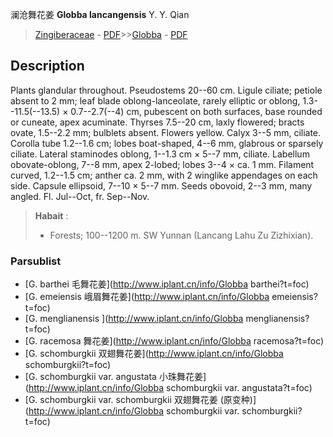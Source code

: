 澜沧舞花姜 **Globba lancangensis** Y. Y. Qian

> [Zingiberaceae](http://www.iplant.cn/info/Zingiberaceae?t=foc) - [PDF](http://www.iplant.cn/foc/pdf/Zingiberaceae.pdf)>>[Globba](http://www.iplant.cn/info/Globba?t=foc) - [PDF](http://www.iplant.cn/foc/pdf/Globba.pdf)

## Description

Plants glandular throughout. Pseudostems 20--60 cm. Ligule ciliate; petiole absent to 2 mm; leaf blade oblong-lanceolate, rarely elliptic or oblong, 1.3--11.5(--13.5) × 0.7--2.7(--4) cm, pubescent on both surfaces, base rounded or cuneate, apex acuminate. Thyrses 7.5--20 cm, laxly flowered; bracts ovate, 1.5--2.2 mm; bulblets absent. Flowers yellow. Calyx 3--5 mm, ciliate. Corolla tube 1.2--1.6 cm; lobes boat-shaped, 4--6 mm, glabrous or sparsely ciliate. Lateral staminodes oblong, 1--1.3 cm × 5--7 mm, ciliate. Labellum obovate-oblong, 7--8 mm, apex 2-lobed; lobes 3--4 × ca. 1 mm. Filament curved, 1.2--1.5 cm; anther ca. 2 mm, with 2 winglike appendages on each side. Capsule ellipsoid, 7--10 × 5--7 mm. Seeds obovoid, 2--3 mm, many angled. Fl. Jul--Oct, fr. Sep--Nov.

> **Habait** : 
>* Forests; 100--1200 m. SW Yunnan (Lancang Lahu Zu Zizhixian).

### Parsublist

* [G.  barthei  毛舞花姜](http://www.iplant.cn/info/Globba barthei?t=foc)
* [G.  emeiensis  峨眉舞花姜](http://www.iplant.cn/info/Globba emeiensis?t=foc)
* [G.  menglianensis  ](http://www.iplant.cn/info/Globba menglianensis?t=foc)
* [G.  racemosa  舞花姜](http://www.iplant.cn/info/Globba racemosa?t=foc)
* [G.  schomburgkii  双翅舞花姜](http://www.iplant.cn/info/Globba schomburgkii?t=foc)
* [G.  schomburgkii var. angustata  小珠舞花姜](http://www.iplant.cn/info/Globba schomburgkii var. angustata?t=foc)
* [G.  schomburgkii var. schomburgkii  双翅舞花姜 (原变种)](http://www.iplant.cn/info/Globba schomburgkii var. schomburgkii?t=foc)
